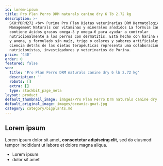 ```yaml
---
id: lorem-ipsum
title: Pro Plan Perro DRM naturals canine dry 6 lb 2.72 kg
description: >-
  SKU:PDRM272 <br> Purina Pro Plan Dietas veterinarias DRM Dermatologic
  Management Naturals con vitaminas y minerales añadidos La fórmula canina
  contiene ácidos grasos omega-3 y omega-6 para ayudar a controlar
  nutricionalmente a los perros con dermatitis. Está hecho con harina de trucha
  y avena, y formulado sin maíz, trigo o colores y sabores artificiales. La
  ciencia detrás de las dietas terapéuticas representa una colaboración entre
  nutricionistas, investigadores y veterinarios de Purina.
price: '440'
order: 0
featured: false
seo:
  title: 'Pro Plan Perro DRM naturals canine dry 6 lb 2.72 kg'
  description: ''
  robots: []
  extra: []
  type: stackbit_page_meta
layout: product
default_thumbnail_image: images/Pro Plan Perro Drm naturals canine dry 6 lb.jpg
default_original_image: images/oceanic-goat.jpg
category: category/bigplants.md
---
```

## Lorem ipsum

Lorem ipsum dolor sit amet, **consectetur adipiscing elit**, sed do eiusmod tempor incididunt ut labore et dolore magna aliqua.

- Lorem ipsum
- dolor sit amet